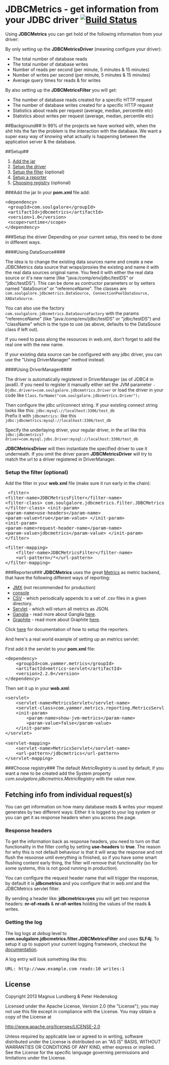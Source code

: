 # JDBCMetrics - get information from your JDBC driver [![Build Status](https://travis-ci.org/soulgalore/jdbcmetrics.png?branch=master)](https://travis-ci.org/soulgalore/jdbcmetrics)

Using **JDBCMetrics** you can get hold of the following information from your driver:

By only setting up the **JDBCMetricsDriver** (meaning configure your driver):

* The total number of database reads
* The total number of database writes
* Number of reads per second (per minute, 5 minutes & 15 minutes)
* Number of writes per second (per minute, 5 minutes & 15 minutes)
* Average query times for reads & for writes

By also setting up the **JDBCMetricsFilter** you will get:

* The number of database reads created for a specific HTTP request
* The number of database writes created for a specific HTTP request
* Statistics about reads per request (average, median, percentile etc)
* Statistics about writes per request (average, median, percentile etc)

##Background##
In 99% of the projects we have worked with, when the shit hits the fan the problem is the interaction with the database. We want a super easy way 
of knowing what actually is happening between the application server & the database.

##Setup##
1. [Add the jar](#add-the-jar)
2. [Setup the driver](#setup-the-driver)
3. [Setup the filter](#setup-the-filter-optional) (optional) 
4. [Setup a reporter](#reporters)
5. [Choosing registry](#choose-registry) (optional)


###Add the jar
In your **pom.xml** file add:

<pre>
&lt;dependency&gt;
 &lt;groupId&gt;com.soulgalore&lt;/groupId&gt;
 &lt;artifactId&gt;jdbcmetrics&lt;/artifactId&gt;
 &lt;version&gt;1.0&lt;/version&gt;
 &lt;scope&gt;runtime&lt;/scope&gt;
&lt;/dependency&gt;
</pre>

###Setup the driver
Depending on your current setup, this need to be done in different ways.

####Using DataSource####
   
The idea is to change the existing data sources name and create a new JDBCMetrics data source that wraps/proxies the existing and name it with the real data sources original name. You feed it with either the real data source or it's new name (like "java:/comp/env/jdbc/testDS" or "jdbc/testDS").
This can be done as contructor parameters or by setters named "dataSource" or "referenceName". The classes are <code>com.soulgalore.jdbcmetrics.DataSource, ConnectionPoolDataSource, XADataSource</code>.

You can also use the factory <code>com.soulgalore.jdbcmetrics.DataSourceFactory</code> with the params "referenceName" (like "java:/comp/env/jdbc/testDS" or "jdbc/testDS") and "className" which is the type to use (as above, defaults to the DataSouce class if left out).

If you need to pass along the resources in web.xml, don't forget to add the real one with the new name.

If your existing data source can be configured with any jdbc driver, you can use the "Using DriverManager" method instead.
	
####Using DriverManager####
   
The driver is automatically registered in DriverManager (as of JDBC4 in java6). If you need to register it manually either set the JVM parameter <code>-Djdbc.drivers=com.soulgalore.jdbcmetrics.Driver</code>
or load the driver in your code like <code>Class.forName("com.soulgalore.jdbcmetrics.Driver");</code>

Then configure the jdbc url/connect string. If your existing connect string looks like this: <code>jdbc:mysql://localhost:3306/test_db</code><br/>
Prefix it with <code>jdbcmetrics:</code> like this <code>jdbc:jdbcmetrics:mysql://localhost:3306/test_db</code>

Specify the underlaying driver, your regular driver, in the url like this <code>jdbc:jdbcmetrics?driver=com.mysql.jdbc.Driver:mysql://localhost:3306/test_db</code><br/>

**JDBCMetricsDriver** will then instantiate the specified driver to use it underneath. If you omit the driver param **JDBCMetricsDriver** will try to match the url to a driver registered in DriverManager.

### Setup the filter (optional) 

Add the filter in your **web.xml** file (make sure it run early in the chain):
	<pre>
&lt;filter&gt;
	&lt;filter-name&gt;JDBCMetricsFilter&lt;/filter-name&gt;
	&lt;filter-class&gt;
		com.soulgalore.jdbcmetrics.filter.JDBCMetricsFilter
	&lt;/filter-class&gt;
	&lt;init-param&gt;
		&lt;param-name&gt;use-headers&lt;/param-name&gt;
		&lt;param-value&gt;true&lt;/param-value&gt;
	&lt;/init-param&gt;
	&lt;init-param&gt;
		&lt;param-name&gt;request-header-name&lt;/param-name&gt;
		&lt;param-value&gt;jdbcmetrics&lt;/param-value&gt;
	&lt;/init-param&gt;
&lt;/filter&gt;
</pre>
<pre>
&lt;filter-mapping&gt;
	&lt;filter-name&gt;JDBCMetricsFilter&lt;/filter-name&gt;
	&lt;url-pattern&gt;/*&lt;/url-pattern&gt;
&lt;/filter-mapping&gt;
</pre>

###Reporters###
**JDBCMetrics** uses the great [Metrics](http://metrics.codahale.com/) as metric backend, that have the following different ways of reporting:

* [JMX](http://metrics.codahale.com/manual/core/#jmx) (not recommended for production)
* [console](http://metrics.codahale.com/manual/core/#console)
* [CSV](http://metrics.codahale.com/manual/core/#csv) - which periodically appends to a set of .csv files in a given directory.
* [Servlet](http://metrics.codahale.com/manual/servlet/#metricsservlet) -  which will return all metrics as JSON.
* [Ganglia](http://metrics.codahale.com/manual/ganglia/#manual-ganglia) - read more about Ganglia [here](http://ganglia.sourceforge.net/).
* [Graphite](http://metrics.codahale.com/manual/graphite/#manual-graphite) - read more about Graphite [here](http://graphite.wikidot.com/).


Click [here](http://metrics.codahale.com/manual/core/#reporters) for documentation of how to setup the reporters.

And here's a real world example of setting up an metrics servlet:

First add it the servlet to your **pom.xml** file:
<pre>
&lt;dependency&gt;
	&lt;groupId&gt;com.yammer.metrics&lt;/groupId&gt;
	&lt;artifactId&gt;metrics-servlet&lt;/artifactId&gt;
	&lt;version&gt;2.2.0&lt;/version&gt;
&lt;/dependency&gt;
</pre>

Then set it up in your **web.xml**:
<pre>
&lt;servlet&gt;
	&lt;servlet-name&gt;MetricsServlet&lt;/servlet-name&gt;
	&lt;servlet-class&gt;com.yammer.metrics.reporting.MetricsServlet&lt;/servlet-class&gt;
	&lt;init-param&gt;
		&lt;param-name&gt;show-jvm-metrics&lt;/param-name&gt;
		&lt;param-value&gt;false&lt;/param-value&gt;
	&lt;/init-param&gt;
&lt;/servlet&gt;

&lt;servlet-mapping&gt;
	&lt;servlet-name&gt;MetricsServlet&lt;/servlet-name&gt;
	&lt;url-pattern&gt;/jdbcmetrics&lt;/url-pattern&gt;
&lt;/servlet-mapping&gt;
</pre>

###Choose registry###
The default <em>MetricRegistry</em> is used by default, if you want a new to be created 
add the System property <em>com.soulgalore.jdbcmetrics.MetricRegistry</em> with the value <em>new</em>.

## Fetching info from individual request(s)
You can get information on how many database reads & writes your request generates by two different ways: Either it is logged to your log system or you can get it as response headers
when you access the page.

### Response headers ###
To get the information back as response headers, you need to turn on that 
functionality in the filter config by setting  **use-headers** to **true**. The reason for why this is not default behaviour is that it will wrap the response and not flush the resoonse until everything is finished, so 
if you have some smart flushing content early thing, the filter will remove that functionality (so for some systems, this is not good running in production).

You can configure the request header name that will trigger the response, by default it is **jdbcmetrics** and you configure that in *web.xml* and the JDBCMetrics servlet filter.

By sending a header like: **jdbcmetrics=yes**
you will get two response headers: **nr-of-reads** & **nr-of-writes** holding the values of the reads & writes.


### Getting the log ###
The log logs at *debug* level to **com.soulgalore.jdbcmetrics.filter.JDBCMetricsFilter** and uses **SLF4j**. To setup it up to support your current logging framework, checkout the 
[documentation](http://www.slf4j.org/manual.html#swapping).

A log entry will look something like this:
<pre>
URL: http://www.example.com reads:10 writes:1
</pre>


## License

Copyright 2013 Magnus Lundberg & Peter Hedenskog

Licensed under the Apache License, Version 2.0 (the "License");
you may not use this file except in compliance with the License.
You may obtain a copy of the License at

   http://www.apache.org/licenses/LICENSE-2.0

Unless required by applicable law or agreed to in writing, software
distributed under the License is distributed on an "AS IS" BASIS,
WITHOUT WARRANTIES OR CONDITIONS OF ANY KIND, either express or implied.
See the License for the specific language governing permissions and
limitations under the License.
